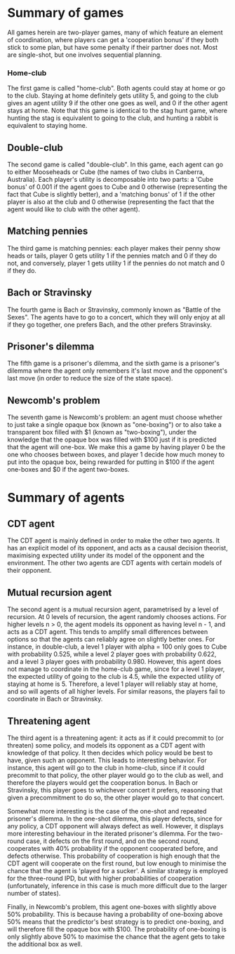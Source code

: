 # Summary of games

All games herein are two-player games, many of which feature an element of coordination, where players can get a 'cooperation bonus' if they both stick to some plan, but have some penalty if their partner does not. Most are single-shot, but one involves sequential planning.

### Home-club
The first game is called "home-club". Both agents could stay at home or go to the club. Staying at home definitely gets utility 5, and going to the club gives an agent utility 9 if the other one goes as well, and 0 if the other agent stays at home. Note that this game is identical to the stag hunt game, where hunting the stag is equivalent to going to the club, and hunting a rabbit is equivalent to staying home.

## Double-club
The second game is called "double-club". In this game, each agent can go to either Mooseheads or Cube (the names of two clubs in Canberra, Australia). Each player's utility is decomposable into two parts: a 'Cube bonus' of 0.001 if the agent goes to Cube and 0 otherwise (representing the fact that Cube is slightly better), and a 'matching bonus' of 1 if the other player is also at the club and 0 otherwise (representing the fact that the agent would like to club with the other agent).

## Matching pennies
The third game is matching pennies: each player makes their penny show heads or tails, player 0 gets utility 1 if the pennies match and 0 if they do not, and conversely, player 1 gets utility 1 if the pennies do not match and 0 if they do.

## Bach or Stravinsky
The fourth game is Bach or Stravinsky, commonly known as "Battle of the Sexes". The agents have to go to a concert, which they will only enjoy at all if they go together, one prefers Bach, and the other prefers Stravinsky.

## Prisoner's dilemma
The fifth game is a prisoner's dilemma, and the sixth game is a prisoner's dilemma where the agent only remembers it's last move and the opponent's last move (in order to reduce the size of the state space).

## Newcomb's problem
The seventh game is Newcomb's problem: an agent must choose whether to just take a single opaque box (known as "one-boxing") or to also take a transparent box filled with $1 (known as "two-boxing"), under the knowledge that the opaque box was filled with $100 just if it is predicted that the agent will one-box. We make this a game by having player 0 be the one who chooses between boxes, and player 1 decide how much money to put into the opaque box, being rewarded for putting in $100 if the agent one-boxes and $0 if the agent two-boxes.

# Summary of agents

## CDT agent

The CDT agent is mainly defined in order to make the other two agents. It has an explicit model of its opponent, and acts as a causal decision theorist, maximising expected utility under its model of the opponent and the environment. The other two agents are CDT agents with certain models of their opponent.


## Mutual recursion agent

The second agent is a mutual recursion agent, parametrised by a level of recursion. At 0 levels of recursion, the agent randomly chooses actions. For higher levels n > 0, the agent models its opponent as having level n - 1, and acts as a CDT agent. This tends to amplify small differences between options so that the agents can reliably agree on slightly better ones. For instance, in double-club, a level 1 player with alpha = 100 only goes to Cube with probability 0.525, while a level 2 player goes with probability 0.622, and a level 3 player goes with probability 0.980. However, this agent does not manage to coordinate in the home-club game, since for a level 1 player, the expected utility of going to the club is 4.5, while the expected utility of staying at home is 5. Therefore, a level 1 player will reliably stay at home, and so will agents of all higher levels. For similar reasons, the players fail to coordinate in Bach or Stravinsky.

## Threatening agent

The third agent is a threatening agent: it acts as if it could precommit to (or threaten) some policy, and models its opponent as a CDT agent with knowledge of that policy. It then decides which policy would be best to have, given such an opponent. This leads to interesting behavior. For instance, this agent will go to the club in home-club, since if it could precommit to that policy, the other player would go to the club as well, and therefore the players would get the cooperation bonus. In Bach or Stravinsky, this player goes to whichever concert it prefers, reasoning that given a precommitment to do so, the other player would go to that concert.

Somewhat more interesting is the case of the one-shot and repeated prisoner's dilemma. In the one-shot dilemma, this player defects, since for any policy, a CDT opponent will always defect as well. However, it displays more interesting behaviour in the iterated prisoner's dilemma. For the two-round case, it defects on the first round, and on the second round, cooperates with 40% probability if the opponent cooperated before, and defects otherwise. This probability of cooperation is high enough that the CDT agent will cooperate on the first round, but low enough to minimise the chance that the agent is 'played for a sucker'. A similar strategy is employed for the three-round IPD, but with higher probabilities of cooperation (unfortunately, inference in this case is much more difficult due to the larger number of states).

Finally, in Newcomb's problem, this agent one-boxes with slightly above 50% probability. This is because having a probability of one-boxing above 50% means that the predictor's best strategy is to predict one-boxing, and will therefore fill the opaque box with $100. The probability of one-boxing is only slightly above 50% to maximise the chance that the agent gets to take the additional box as well.

